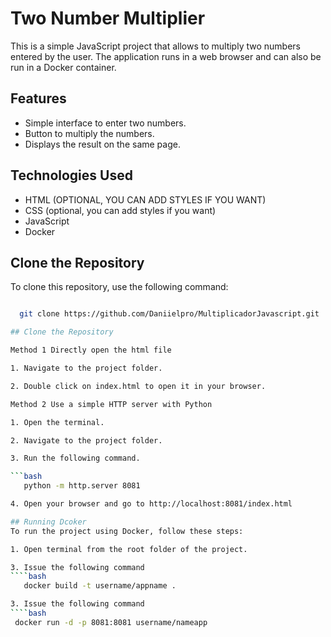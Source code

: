 # Two Number Multiplier

This is a simple JavaScript project that allows to multiply two numbers entered by the user. The application runs in a web browser and can also be run in a Docker container.


## Features

- Simple interface to enter two numbers.
- Button to multiply the numbers.
- Displays the result on the same page.

## Technologies Used

- HTML (OPTIONAL, YOU CAN ADD STYLES IF YOU WANT)
- CSS (optional, you can add styles if you want)
- JavaScript
- Docker

## Clone the Repository

To clone this repository, use the following command:

   ```bash

     git clone https://github.com/Daniielpro/MultiplicadorJavascript.git

## Clone the Repository

Method 1 Directly open the html file

1. Navigate to the project folder.

2. Double click on index.html to open it in your browser.

Method 2 Use a simple HTTP server with Python

1. Open the terminal.

2. Navigate to the project folder.

3. Run the following command.

   ```bash
      python -m http.server 8081

4. Open your browser and go to http://localhost:8081/index.html

## Running Dcoker
To run the project using Docker, follow these steps:

1. Open terminal from the root folder of the project.
   
3. Issue the following command
   ````bash
      docker build -t username/appname .

3. Issue the following command
   ````bash
    docker run -d -p 8081:8081 username/nameapp
